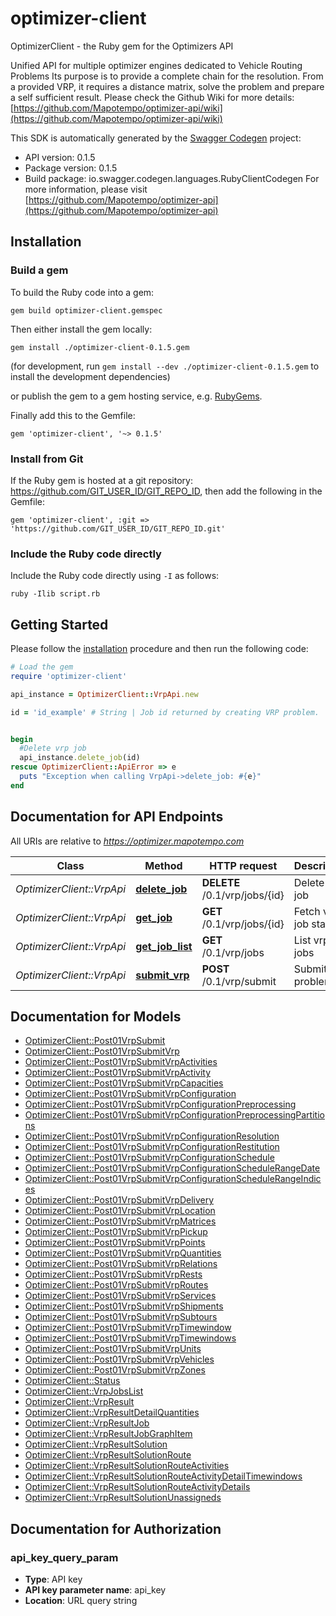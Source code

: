 # optimizer-client

OptimizerClient - the Ruby gem for the Optimizers API

 Unified API for multiple optimizer engines dedicated to Vehicle Routing Problems  Its purpose is to provide a complete chain for the resolution. From a provided VRP, it requires a distance matrix, solve the problem and prepare a self sufficient result.  Please check the Github Wiki for more details: [https://github.com/Mapotempo/optimizer-api/wiki](https://github.com/Mapotempo/optimizer-api/wiki) 

This SDK is automatically generated by the [Swagger Codegen](https://github.com/swagger-api/swagger-codegen) project:

- API version: 0.1.5
- Package version: 0.1.5
- Build package: io.swagger.codegen.languages.RubyClientCodegen
For more information, please visit [https://github.com/Mapotempo/optimizer-api](https://github.com/Mapotempo/optimizer-api)

## Installation

### Build a gem

To build the Ruby code into a gem:

```shell
gem build optimizer-client.gemspec
```

Then either install the gem locally:

```shell
gem install ./optimizer-client-0.1.5.gem
```
(for development, run `gem install --dev ./optimizer-client-0.1.5.gem` to install the development dependencies)

or publish the gem to a gem hosting service, e.g. [RubyGems](https://rubygems.org/).

Finally add this to the Gemfile:

    gem 'optimizer-client', '~> 0.1.5'

### Install from Git

If the Ruby gem is hosted at a git repository: https://github.com/GIT_USER_ID/GIT_REPO_ID, then add the following in the Gemfile:

    gem 'optimizer-client', :git => 'https://github.com/GIT_USER_ID/GIT_REPO_ID.git'

### Include the Ruby code directly

Include the Ruby code directly using `-I` as follows:

```shell
ruby -Ilib script.rb
```

## Getting Started

Please follow the [installation](#installation) procedure and then run the following code:
```ruby
# Load the gem
require 'optimizer-client'

api_instance = OptimizerClient::VrpApi.new

id = 'id_example' # String | Job id returned by creating VRP problem.


begin
  #Delete vrp job
  api_instance.delete_job(id)
rescue OptimizerClient::ApiError => e
  puts "Exception when calling VrpApi->delete_job: #{e}"
end

```

## Documentation for API Endpoints

All URIs are relative to *https://optimizer.mapotempo.com*

Class | Method | HTTP request | Description
------------ | ------------- | ------------- | -------------
*OptimizerClient::VrpApi* | [**delete_job**](docs/VrpApi.md#delete_job) | **DELETE** /0.1/vrp/jobs/{id} | Delete vrp job
*OptimizerClient::VrpApi* | [**get_job**](docs/VrpApi.md#get_job) | **GET** /0.1/vrp/jobs/{id} | Fetch vrp job status
*OptimizerClient::VrpApi* | [**get_job_list**](docs/VrpApi.md#get_job_list) | **GET** /0.1/vrp/jobs | List vrp jobs
*OptimizerClient::VrpApi* | [**submit_vrp**](docs/VrpApi.md#submit_vrp) | **POST** /0.1/vrp/submit | Submit VRP problem


## Documentation for Models

 - [OptimizerClient::Post01VrpSubmit](docs/Post01VrpSubmit.md)
 - [OptimizerClient::Post01VrpSubmitVrp](docs/Post01VrpSubmitVrp.md)
 - [OptimizerClient::Post01VrpSubmitVrpActivities](docs/Post01VrpSubmitVrpActivities.md)
 - [OptimizerClient::Post01VrpSubmitVrpActivity](docs/Post01VrpSubmitVrpActivity.md)
 - [OptimizerClient::Post01VrpSubmitVrpCapacities](docs/Post01VrpSubmitVrpCapacities.md)
 - [OptimizerClient::Post01VrpSubmitVrpConfiguration](docs/Post01VrpSubmitVrpConfiguration.md)
 - [OptimizerClient::Post01VrpSubmitVrpConfigurationPreprocessing](docs/Post01VrpSubmitVrpConfigurationPreprocessing.md)
 - [OptimizerClient::Post01VrpSubmitVrpConfigurationPreprocessingPartitions](docs/Post01VrpSubmitVrpConfigurationPreprocessingPartitions.md)
 - [OptimizerClient::Post01VrpSubmitVrpConfigurationResolution](docs/Post01VrpSubmitVrpConfigurationResolution.md)
 - [OptimizerClient::Post01VrpSubmitVrpConfigurationRestitution](docs/Post01VrpSubmitVrpConfigurationRestitution.md)
 - [OptimizerClient::Post01VrpSubmitVrpConfigurationSchedule](docs/Post01VrpSubmitVrpConfigurationSchedule.md)
 - [OptimizerClient::Post01VrpSubmitVrpConfigurationScheduleRangeDate](docs/Post01VrpSubmitVrpConfigurationScheduleRangeDate.md)
 - [OptimizerClient::Post01VrpSubmitVrpConfigurationScheduleRangeIndices](docs/Post01VrpSubmitVrpConfigurationScheduleRangeIndices.md)
 - [OptimizerClient::Post01VrpSubmitVrpDelivery](docs/Post01VrpSubmitVrpDelivery.md)
 - [OptimizerClient::Post01VrpSubmitVrpLocation](docs/Post01VrpSubmitVrpLocation.md)
 - [OptimizerClient::Post01VrpSubmitVrpMatrices](docs/Post01VrpSubmitVrpMatrices.md)
 - [OptimizerClient::Post01VrpSubmitVrpPickup](docs/Post01VrpSubmitVrpPickup.md)
 - [OptimizerClient::Post01VrpSubmitVrpPoints](docs/Post01VrpSubmitVrpPoints.md)
 - [OptimizerClient::Post01VrpSubmitVrpQuantities](docs/Post01VrpSubmitVrpQuantities.md)
 - [OptimizerClient::Post01VrpSubmitVrpRelations](docs/Post01VrpSubmitVrpRelations.md)
 - [OptimizerClient::Post01VrpSubmitVrpRests](docs/Post01VrpSubmitVrpRests.md)
 - [OptimizerClient::Post01VrpSubmitVrpRoutes](docs/Post01VrpSubmitVrpRoutes.md)
 - [OptimizerClient::Post01VrpSubmitVrpServices](docs/Post01VrpSubmitVrpServices.md)
 - [OptimizerClient::Post01VrpSubmitVrpShipments](docs/Post01VrpSubmitVrpShipments.md)
 - [OptimizerClient::Post01VrpSubmitVrpSubtours](docs/Post01VrpSubmitVrpSubtours.md)
 - [OptimizerClient::Post01VrpSubmitVrpTimewindow](docs/Post01VrpSubmitVrpTimewindow.md)
 - [OptimizerClient::Post01VrpSubmitVrpTimewindows](docs/Post01VrpSubmitVrpTimewindows.md)
 - [OptimizerClient::Post01VrpSubmitVrpUnits](docs/Post01VrpSubmitVrpUnits.md)
 - [OptimizerClient::Post01VrpSubmitVrpVehicles](docs/Post01VrpSubmitVrpVehicles.md)
 - [OptimizerClient::Post01VrpSubmitVrpZones](docs/Post01VrpSubmitVrpZones.md)
 - [OptimizerClient::Status](docs/Status.md)
 - [OptimizerClient::VrpJobsList](docs/VrpJobsList.md)
 - [OptimizerClient::VrpResult](docs/VrpResult.md)
 - [OptimizerClient::VrpResultDetailQuantities](docs/VrpResultDetailQuantities.md)
 - [OptimizerClient::VrpResultJob](docs/VrpResultJob.md)
 - [OptimizerClient::VrpResultJobGraphItem](docs/VrpResultJobGraphItem.md)
 - [OptimizerClient::VrpResultSolution](docs/VrpResultSolution.md)
 - [OptimizerClient::VrpResultSolutionRoute](docs/VrpResultSolutionRoute.md)
 - [OptimizerClient::VrpResultSolutionRouteActivities](docs/VrpResultSolutionRouteActivities.md)
 - [OptimizerClient::VrpResultSolutionRouteActivityDetailTimewindows](docs/VrpResultSolutionRouteActivityDetailTimewindows.md)
 - [OptimizerClient::VrpResultSolutionRouteActivityDetails](docs/VrpResultSolutionRouteActivityDetails.md)
 - [OptimizerClient::VrpResultSolutionUnassigneds](docs/VrpResultSolutionUnassigneds.md)


## Documentation for Authorization


### api_key_query_param

- **Type**: API key
- **API key parameter name**: api_key
- **Location**: URL query string

